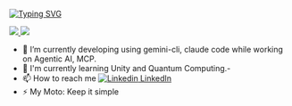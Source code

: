 [![Typing SVG](https://readme-typing-svg.demolab.com?font=Fira+Code&pause=1000&multiline=true&random=false&width=500&lines=Dor+Ben+Dov;T-PDM+%7C+AI+%7C+Hands-On+Design+%26+Code)](https://git.io/typing-svg)

<a href="https://github.com/doribd">
    <img src="https://github-stats-alpha.vercel.app/api?username=doribd&cc=22272e&tc=37BCF6&ic=fff&bc=0000">
</a>
<a href="https://github.com/doribd">
    <img src="https://github-readme-stats.vercel.app/api/top-langs/?username=doribd&layout=compact&show_icons=false&theme=buefy">
</a>


- 🔭 I’m currently developing using gemini-cli, claude code while working on Agentic AI, MCP.
- 🔭 I'm currently learning Unity and Quantum Computing.- 
- 📫 How to reach me [![Linkedin](https://i.sstatic.net/gVE0j.png) LinkedIn](https://www.linkedin.com/in/dorbendov)
- ⚡ My Moto: Keep it simple
